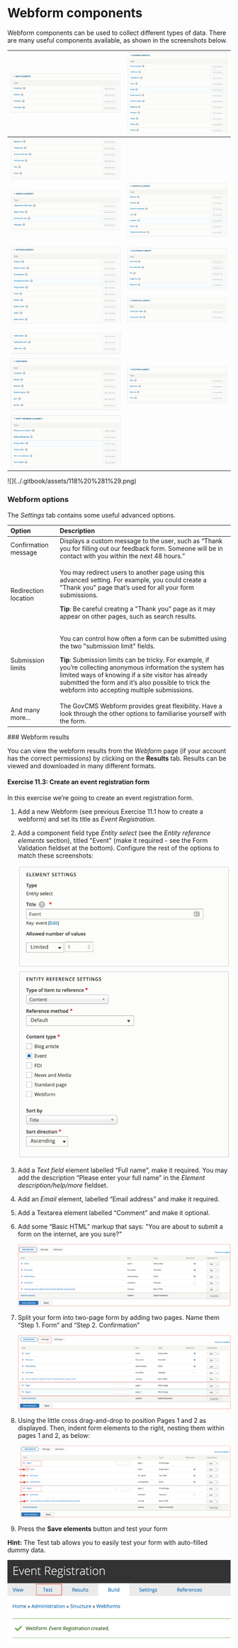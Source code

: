 # Webform components

Webform components can be used to collect different types of data. There are many useful components available, as shown in the screenshots below.

<table>
  <thead>
    <tr>
      <th style="text-align:left">
        <img src="../.gitbook/assets/106 (1).png" alt="https://lh4.googleusercontent.com/Xn1TINX_oqYD39vRLLvPeU6UhtX8zbu02g5INEeVf9iw0InP1SRWGXOhuAHHRAim2X4J2YEAhDDDk2OXvoW8fzEnpQ0QrnjywapxQoIJbgzX-eUlxNGPNZUC0GrTu-r1HioqoY8I"
        />
      </th>
      <th style="text-align:left">
        <img src="../.gitbook/assets/107 (1).png" alt="https://lh4.googleusercontent.com/ZMum0v7hY45_oJRNUknl1kMXUPpG1rFjvayzFBQfdTZzzbyzmLBbA27Uvyti_eSxs6wIkPEYbSl52YmbOZ64brwGj9BPFkhhE_b1px4u6QZ9E4zrB0CUMtcV8KLETrLTfs0pG-dR"
        />
      </th>
    </tr>
  </thead>
  <tbody>
    <tr>
      <td style="text-align:left">
        <img src="../.gitbook/assets/108.png" alt="https://lh6.googleusercontent.com/r03bvm8eNVWnFoDRRJcAk_cedKk4bUWui2kbx5jDPcTUk7Wt5DkRZC05HI3BPLcLZi_YhzypF84HDdZudJUTqo2ffFlwWGC02f2UK_APbOdn_IQZsDF9r3Hw9FrZuP9XqJas9AOI"
        />
      </td>
      <td style="text-align:left"></td>
    </tr>
    <tr>
      <td style="text-align:left">
        <img src="../.gitbook/assets/109.png" alt="https://lh4.googleusercontent.com/zYEn-wvevInpScDsUjxJTEv5p5zwHm7WNEpg-zqedcz9s7yoyarcF7PfwMynvHDxcmSPVyO7R9O7CRxLJO2Tz2vFcsOlXYzP6ZhvFnDk2umUx09FFQyj16eqYqtASvo2W5fsd6Bq"
        />
      </td>
      <td style="text-align:left">
        <img src="../.gitbook/assets/110 (1).png" alt="https://lh6.googleusercontent.com/8Sy-cXhoDS7sfwHVZpfTRL-fWTj5Fh0HHCLhsMpzbkob9NIvq34W2S0TcBOxkmsmR4DskuNTf6H-ieefKKAzqreaa7_D_Y0D0iMnJzeMhsTKh9cRgyz_Adwnzugc0kB0-s_x9VWk"
        />
      </td>
    </tr>
    <tr>
      <td style="text-align:left">
        <img src="../.gitbook/assets/111 (1).png" alt="https://lh4.googleusercontent.com/Mz1P4XyqDRcNi8RN07yC35uG1iaRg69SEfOtGosMjf9r9oBphem1o0OOc3MgS6xfTJTEbSUlX7QwxnflLqBAVCi6jMA-r7kcqNpocepnNGddb4QxLnJZ6QVfp5tH0wLM7N8lfdhA"
        />
      </td>
      <td style="text-align:left">
        <p>
          <img src="../.gitbook/assets/112.png" alt="https://lh5.googleusercontent.com/46QtNXE7NsRmtc1PHfRzC-znnDNpGOlx8Dk0w9MzmiKO8kFjcMOIJKepFqfjAmfyK0BM3taUVj7S2LspMAkmuXG-l7lKq0PkRIA3m5GQf25CKlEwX_zx5-uRyMsJs7rsMYOFU7qw"
          />
        </p>
        <p>
          <img src="../.gitbook/assets/113 (1).png" alt="https://lh6.googleusercontent.com/Pi6vFbJTZYCBgMhXp9sSFBtfFsLCDT1nCZDlD7GcLO5yoHqDuoXPwfH9GVYILHSuenia2xyeVxRcfrle_RjaQyHhTF2X2ExBwkBm05Z3zm_fKglrh4jIkPQF1eyV5ipDRbL_rJPi"
          />
        </p>
      </td>
    </tr>
    <tr>
      <td style="text-align:left">
        <img src="../.gitbook/assets/114 (1).png" alt="https://lh6.googleusercontent.com/Npvrgi-rD-mXVEnXc6ptswwyoB3Yb9vfrcygHWdmrzX6mjMNcFiy_U1XVbuo8qTCGgOPUKmukS45AVkUs4x6t-OxEhS4rgLVq3TsIOhjpcVB84NFqHIMIdNfv9hwiPt5GaGeJfYD"
        />
      </td>
      <td style="text-align:left"></td>
    </tr>
    <tr>
      <td style="text-align:left">
        <img src="../.gitbook/assets/115.png" alt="https://lh5.googleusercontent.com/GlZzVj2JLmewuAri-faDe1Eh4cnH4IKlhzKQyhTnGAAlAEOUTcifTyJsJLXvieIf6FUJhtSQ-qdmsNhuuosffmSjAapk7aOPk2mzJaYAeLA1FUb6I51mcug6mQpfa54Fq9I3wB-j"
        />
      </td>
      <td style="text-align:left">
        <img src="../.gitbook/assets/116 (1).png" alt="https://lh3.googleusercontent.com/G9CLX4XuHP6HOOgQZopyVtYVvQ8q66iVNUEIj5eHirKxSpFphkucLRVzXcyUBDVuF3bUEUJx6GFkm5FFYap_1IYt72KOd3DaYARvLDgtx5QDaRO1nFittSml4BiJc9fsXLy4uHW5"
        />
      </td>
    </tr>
    <tr>
      <td style="text-align:left">
        <img src="../.gitbook/assets/117 (1).png" alt="https://lh5.googleusercontent.com/AUCBZp76lHRoxveWBYi0QnzN_XO0UtjX0PhvLorQ4wanysuCzHbcVtf5Mh_txZRxyHuvoLKSKjptJvfl-3G055cqwWeg1odhW7uyucJG89pIOyv4HkgGqH4hzMxsjXxlGfr4vKhE"
        />
      </td>
      <td style="text-align:left"></td>
    </tr>
  </tbody>
</table>![](../.gitbook/assets/118%20%281%29.png)

### 

### Webform options

The _Settings_ tab contains some useful advanced options.

<table>
  <thead>
    <tr>
      <th style="text-align:left"><b>Option</b>
      </th>
      <th style="text-align:left"><b>Description</b>
      </th>
    </tr>
  </thead>
  <tbody>
    <tr>
      <td style="text-align:left">Confirmation message</td>
      <td style="text-align:left">Displays a custom message to the user, such as &#x201C;Thank you for filling
        out our feedback form. Someone will be in contact with you within the next
        48 hours.&#x201D;</td>
    </tr>
    <tr>
      <td style="text-align:left">Redirection location</td>
      <td style="text-align:left">
        <p>You may redirect users to another page using this advanced setting. For
          example, you could create a &quot;Thank you&quot; page that&#x2019;s used
          for all your form submissions.</p>
        <p><b>Tip</b>: Be careful creating a &quot;Thank you&quot; page as it may
          appear on other pages, such as search results.</p>
      </td>
    </tr>
    <tr>
      <td style="text-align:left">Submission limits</td>
      <td style="text-align:left">
        <p>You can control how often a form can be submitted using the two &quot;submission
          limit&quot; fields.</p>
        <p><b>Tip</b>: Submission limits can be tricky. For example, if you&#x2019;re
          collecting anonymous information the system has limited ways of knowing
          if a site visitor has already submitted the form and it&#x2019;s also possible
          to trick the webform into accepting multiple submissions.</p>
      </td>
    </tr>
    <tr>
      <td style="text-align:left">And many more...</td>
      <td style="text-align:left">The GovCMS Webform provides great flexibility. Have a look through the
        other options to familiarise yourself with the form.</td>
    </tr>
  </tbody>
</table>### Webform results

You can view the webform results from the _Webform_ page \(if your account has the correct permissions\) by clicking on the **Results** tab. Results can be viewed and downloaded in many different formats.

#### Exercise 11.3: Create an event registration form

In this exercise we’re going to create an event registration form.

1. Add a new Webform \(see previous Exercise 11.1 how to create a webform\) and set its title as _Event Registration._
2. Add a component field type _Entity select_ \(see the _Entity reference elements_ section\), titled "Event" \(make it required - see the Form Validation fieldset at the bottom\). Configure the rest of the options to match these screenshots:

   ![](../.gitbook/assets/119%20%281%29.png)![](../.gitbook/assets/120.png)

3. Add a _Text field_ element labelled “Full name”, make it required. You may add the description “Please enter your full name” in the _Element description/help/more_ fieldset.
4. Add an _Email_ element, labelled “Email address” and make it required.
5. Add a Textarea element labelled “Comment” and make it optional.
6. Add some “Basic HTML” markup that says: "You are about to submit a form on the internet, are you sure?"

   ![](../.gitbook/assets/121%20%281%29.png)

7. Split your form into two-page form by adding two pages. Name them “Step 1. Form” and “Step 2. Confirmation”

   ![](../.gitbook/assets/122%20%281%29.png)

8. Using the little cross drag-and-drop to position Pages 1 and 2 as displayed. Then, indent form elements to the right, nesting them within pages 1 and 2, as below:

   ![](../.gitbook/assets/123%20%281%29.png)

9. Press the **Save elements** button and test your form 

**Hint:** The Test tab allows you to easily test your form with auto-filled dummy data.

![](../.gitbook/assets/124%20%281%29.png)

### 

